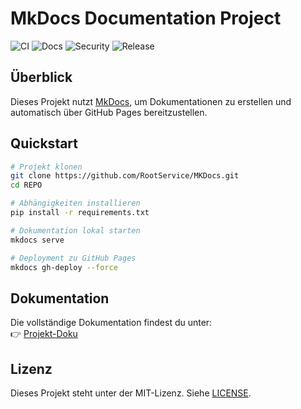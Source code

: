 # MkDocs Documentation Project

![CI](https://github.com/RootService/MKDocs/actions/workflows/ci.yml/badge.svg)
![Docs](https://github.com/RootService/MKDocs/actions/workflows/deploy-docs.yml/badge.svg)
![Security](https://github.com/RootService/MKDocs/actions/workflows/security-scan.yml/badge.svg)
![Release](https://github.com/RootService/MKDocs/actions/workflows/release.yml/badge.svg)

## Überblick
Dieses Projekt nutzt [MkDocs](https://www.mkdocs.org/), um Dokumentationen zu erstellen und automatisch über GitHub Pages bereitzustellen.

## Quickstart
```bash
# Projekt klonen
git clone https://github.com/RootService/MKDocs.git
cd REPO

# Abhängigkeiten installieren
pip install -r requirements.txt

# Dokumentation lokal starten
mkdocs serve

# Deployment zu GitHub Pages
mkdocs gh-deploy --force
```

## Dokumentation
Die vollständige Dokumentation findest du unter:  
👉 [Projekt-Doku](https://rootservice.github.io/MKDocs)

## Lizenz
Dieses Projekt steht unter der MIT-Lizenz. Siehe [LICENSE](LICENSE).
